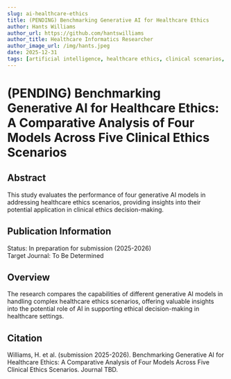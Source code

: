 ```yaml
---
slug: ai-healthcare-ethics
title: (PENDING) Benchmarking Generative AI for Healthcare Ethics
author: Hants Williams
author_url: https://github.com/hantswilliams
author_title: Healthcare Informatics Researcher
author_image_url: /img/hants.jpeg
date: 2025-12-31
tags: [artificial intelligence, healthcare ethics, clinical scenarios, benchmarking, generative AI]
---
```


# (PENDING) Benchmarking Generative AI for Healthcare Ethics: A Comparative Analysis of Four Models Across Five Clinical Ethics Scenarios

## Abstract

This study evaluates the performance of four generative AI models in addressing healthcare ethics scenarios, providing insights into their potential application in clinical ethics decision-making.

<!--truncate-->

## Publication Information

Status: In preparation for submission (2025-2026)  
Target Journal: To Be Determined

## Overview

The research compares the capabilities of different generative AI models in handling complex healthcare ethics scenarios, offering valuable insights into the potential role of AI in supporting ethical decision-making in healthcare settings.

## Citation

Williams, H. et al. (submission 2025-2026). Benchmarking Generative AI for Healthcare Ethics: A Comparative Analysis of Four Models Across Five Clinical Ethics Scenarios. Journal TBD.
